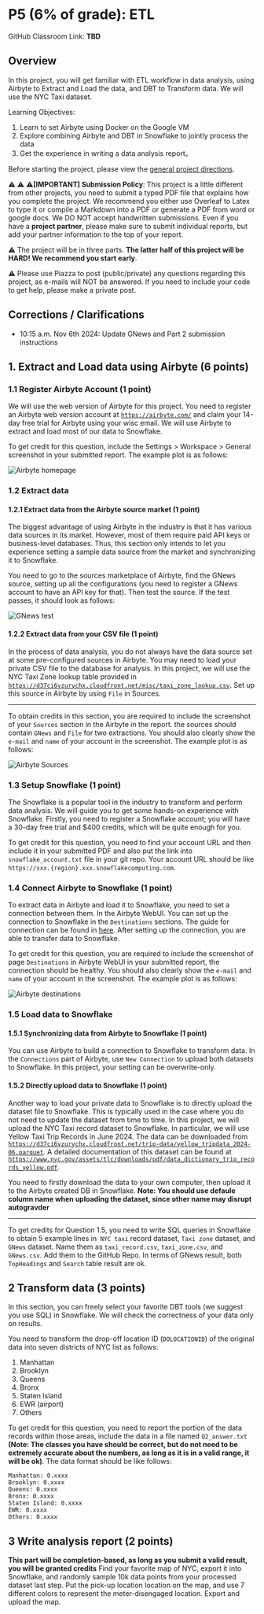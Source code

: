 # P5 (6% of grade): ETL
GitHub Classroom Link: **TBD**

## Overview
In this project, you will get familiar with ETL workflow in data analysis, using Airbyte to Extract and Load the data, and DBT to Transform data. We will use the NYC Taxi dataset.

Learning Objectives:
1. Learn to set Airbyte using Docker on the Google VM
2. Explore combining Airbyte and DBT in Snowflake to jointly process the data
3. Get the experience in writing a data analysis report。

Before starting the project, please view the [general project directions](https://github.com/CS639-Data-Management-for-Data-Science/f24/blob/main/projects.md).

:warning: :warning:  :warning:**[IMPORTANT] Submission Policy**: This project is a little different from other projects, you need to submit a typed PDF file that explains how you complete the project. We recommend you either use Overleaf to Latex to type it or compile a Markdown into a PDF or generate a PDF from word or google docs. We DO NOT accept handwritten submissions. Even if you have a **project partner**, please make sure to submit individual reports, but add your partner information to the top of your report.

⚠️ The project will be in three parts. **The latter half of this project will be HARD! We recommend you start early**.

⚠️ Please use Piazza to post (public/private) any questions regarding this project, as e-mails will NOT be answered. If you need to include your code to get help, please make a private post.

## Corrections / Clarifications
- 10:15 a.m. Nov 6th 2024: Update GNews and Part 2 submission instructions


## 1. Extract and Load data using Airbyte (6 points)

### 1.1 Register Airbyte Account (1 point)

We will use the web version of Airbyte for this project. You need to register an Airbyte web version account at [`https://airbyte.com/`](https://airbyte.com/) and claim your 14-day free trial for Airbyte using your wisc email. We will use Airbyte to extract and load most of our data to Snowflake. 

To get credit for this question, include the Settings > Workspace > General screenshot in your submitted report. The example plot is as follows:

![Airbyte homepage](./plots/AirByte_homepage.png)



### 1.2 Extract data

#### 1.2.1 Extract data from the Airbyte source market (1 point)

The biggest advantage of using Airbyte in the industry is that it has various data sources in its market. However, most of them require paid API keys or business-level databases. Thus, this section only intends to let you experience setting a sample data source from the market and synchronizing it to Snowflake. 

You need to go to the sources marketplace of Airbyte, find the GNews source, setting up all the configurations (you need to register a GNews account to have an API key for that). Then test the source. If the test passes, it should look as follows:

![GNews test](./plots/GNews_test.png)

#### 1.2.2 Extract data from your CSV file (1 point)

In the process of data analysis, you do not always have the data source set at some pre-configured sources in Airbyte. You may need to load your private CSV file to the database for analysis. In this project, we will use the NYC Taxi Zone lookup table provided in [`https://d37ci6vzurychx.cloudfront.net/misc/taxi_zone_lookup.csv`](https://d37ci6vzurychx.cloudfront.net/misc/taxi_zone_lookup.csv). Set up this source in Airbyte by using `File` in Sources.

---

To obtain credits in this section, you are required to include the screenshot of your `Sources` section in the Airbyte in the report. the sources should contain `GNews` and `File` for two extractions. You should also clearly show the `e-mail` and `name` of your account in the screenshot. The example plot is as follows:

![Airbyte Sources](./plots/AirByte_sources.png)

### 1.3 Setup Snowflake (1 point)

The Snowflake is a popular tool in the industry to transform and perform data analysis. We will guide you to get some hands-on experience with Snowflake. Firstly, you need to register a Snowflake account; you will have a 30-day free trial and $400 credits, which will be quite enough for you. 

To get credit for this question, you need to find your account URL and then include it in your submitted PDF and also put the link into `snowflake_account.txt` file in your git repo. Your account URL should be like `https://xxx.{region}.xxx.snowflakecomputing.com`.

### 1.4 Connect Airbyte to Snowflake (1 point)

To extract data in Airbyte and load it to Snowflake, you need to set a connection between them. In the Airbyte WebUI. You can set up the connection to Snowflake in the `Destinations` sections. The guide for connection can be found in [here](https://docs.airbyte.com/integrations/destinations/snowflake?_gl=1*6fqg41*_gcl_aw*R0NMLjE3Mjk1MjI4MTEuQ2owS0NRanc5OWU0QmhEaUFSSXNBSVNFN1BfYWZuTEtHN3BlUWxlbmZXOW14Q0otaXRwWG0zV0xsM1pjeGpjQWt6bE9sQS1oNTFZODE5a2FBc3lIRUFMd193Y0I.*_gcl_au*NzUxMzA5NTcyLjE3MjkwMDUxMzUuMzk0OTIyMjM4LjE3MzAzMTIyMDEuMTczMDMxMjcyMQ..). After setting up the connection, you are able to transfer data to Snowflake.

To get credit for this question, you are required to include the screenshot of page `Destinations` in Airbyte WebUI in your submitted report, the connection should be healthy. You should also clearly show the `e-mail` and `name` of your account in the screenshot. The example plot is as follows:

![Airbyte destinations](./plots/AirByte_destinations.png)

### 1.5 Load data to Snowflake

#### 1.5.1 Synchronizing data from Airbyte to Snowflake (1 point)

You can use Airbyte to build a connection to Snowflake to transform data. In the `Connections` part of Airbyte, use `New Connection` to upload both datasets to Snowflake. In this project, your setting can be overwrite-only. 

#### 1.5.2 Directly upload data to Snowflake (1 point) 

Another way to load your private data to Snowflake is to directly upload the dataset file to Snowflake. This is typically used in the case where you do not need to update the dataset from time to time. In this project, we will upload the NYC Taxi record dataset to Snowflake. In particular, we will use  Yellow Taxi Trip Records in June 2024. The data can be downloaded from [`https://d37ci6vzurychx.cloudfront.net/trip-data/yellow_tripdata_2024-06.parquet`](https://d37ci6vzurychx.cloudfront.net/trip-data/yellow_tripdata_2024-06.parquet). A detailed documentation of this dataset can be found at [`https://www.nyc.gov/assets/tlc/downloads/pdf/data_dictionary_trip_records_yellow.pdf`](https://www.nyc.gov/assets/tlc/downloads/pdf/data_dictionary_trip_records_yellow.pdf). 

You need to firstly download the data to your own computer, then upload it to the Airbyte created DB in Snowflake. **Note: You should use defaule column name when uploading the dataset, since other name may disrupt autogravder**

---

To get credits for Question 1.5, you need to write SQL queries in Snowflake to obtain 5 example lines in` NYC taxi` record dataset, `Taxi zone` dataset, and `GNews` dataset. Name them as `taxi_record.csv`,  `taxi_zone.csv`, and `GNews.csv`. Add them to the GitHub Repo. In terms of GNews result, both `TopHeadings` and `Search` table result are ok.


## 2 Transform data (3 points)

In this section, you can freely select your favorite DBT tools (we suggest you use SQL) in Snowflake. We will check the correctness of your data only on results. 

You need to transform the drop-off location ID (`DOLOCATIONID`) of the original data into seven districts of NYC list as follows:
1. Manhattan
2. Brooklyn
3. Queens
4. Bronx
5. Staten Island
6. EWR (airport)
7. Others

To get credit for this question, you need to report the portion of the data records within those areas, include the data in a file named `Q2_answer.txt` **(Note: The classes you have should be correct, but do not need to be extremely accurate about the numbers, as long as it is in a valid range, it will be ok)**. The data format should be like follows:

```text
Manhattan: 0.xxxx
Brooklyn: 0.xxxx
Queens: 0.xxxx
Bronx: 0.xxxx
Staten Island: 0.xxxx
EWR: 0.xxxx
Others: 0.xxxx
```



## 3 Write analysis report (2 points)

**This part will be completion-based, as long as you submit a valid result, you will be granted credits**
Find your favorite map of NYC, export it into Snowflake, and randomly sample 10k data points from your processed dataset last step. Put the pick-up location location on the map, and use 7 different colors to represent the meter-disengaged location. Export and upload the map.


